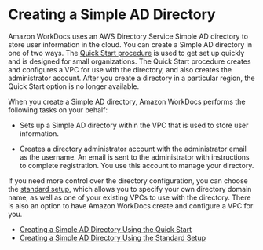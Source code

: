 # Creating a Simple AD Directory<a name="create_directory"></a>

Amazon WorkDocs uses an AWS Directory Service Simple AD directory to store user information in the cloud\. You can create a Simple AD directory in one of two ways\. The [Quick Start procedure](cloud_quick_start.md) is used to get set up quickly and is designed for small organizations\. The Quick Start procedure creates and configures a VPC for use with the directory, and also creates the administrator account\. After you create a directory in a particular region, the Quick Start option is no longer available\.

When you create a Simple AD directory, Amazon WorkDocs performs the following tasks on your behalf:

+ Sets up a Simple AD directory within the VPC that is used to store user information\.

+ Creates a directory administrator account with the administrator email as the username\. An email is sent to the administrator with instructions to complete registration\. You use this account to manage your directory\.

If you need more control over the directory configuration, you can choose the [standard setup](cloud_standard_setup.md), which allows you to specify your own directory domain name, as well as one of your existing VPCs to use with the directory\. There is also an option to have Amazon WorkDocs create and configure a VPC for you\. 


+ [Creating a Simple AD Directory Using the Quick Start](cloud_quick_start.md)
+ [Creating a Simple AD Directory Using the Standard Setup](cloud_standard_setup.md)